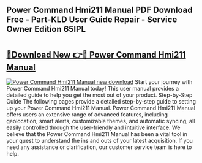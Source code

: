 ## Power Command Hmi211 Manual PDF Download Free - Part-KLD User Guide Repair - Service Owner Edition 65IPL

# <h2><a href="http://bc26904.oget.top/?id=Power+Command+Hmi211+Manual">🔗Download New 👉🔴 Power Command Hmi211 Manual</a></h2>

[![Power Command Hmi211 Manual new download](https://i.imgur.com/5g1atiW.png)](http://bc26904.oget.top/?id=Power+Command+Hmi211+Manual)
Start your journey with Power Command Hmi211 Manual today! This user manual provides a detailed guide to help you get the most out of your product. Step-by-Step Guide The following pages provide a detailed step-by-step guide to setting up your Power Command Hmi211 Manual. Power Command Hmi211 Manual offers users an extensive range of advanced features, including geolocation, smart alerts, customizable themes, and automatic syncing, all easily controlled through the user-friendly and intuitive interface. We believe that the Power Command Hmi211 Manual has been a vital tool in your quest to understand the ins and outs of your latest acquisition. If you need any assistance or clarification, our customer service team is here to help.
